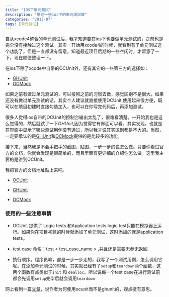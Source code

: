 ```yaml
---
title: "IOS下單元測試"
description: "簡述一些ios下的單元測試庫"
categories: "2013-07"
tags: [单元测试]
---
```


自从xcode4整合的单元测试后，我才知道要在ios下也要做单元测试的，之前也是完全没有接触过这个测试。其实一开始用xcode4的时候，就看到有了单元测试这个功能了，但是一直都没有留意，知道最近项目后期的一些空闲时，才留意了一下，现在顺便整理一下。

在ios下除了xcode中自带的OCUnit外，还有其它的一些第三方的选择如：
+ [GHUnit](https://github.com/gabriel/gh-unit/downloads)
+ [OCMock](http://ocmock.org/#download)

如果之前有做过单元测试的，可以按照之前的习惯去做，感觉区别不是很大。如果还没有做过单元测试的话，其实个人建议就直接使用OCUnit,使用起来很方便，既可以在项目初建时直接勾选加入，也可以在你写完代码后，再添加测试。

很多人觉得ios自带的OCUnit的控制台输出太乱了，很难看清楚。一开始我也是这么觉得的，然后就试了一下*GHUnit*,因为觉得它有界面可以看，其实发现，也就是在界面中显示了哪些测试用例没有通过，所以我才说其实区别都是不大的。当然，一定要承认的是[GHUnit](https://github.com/gabriel/gh-unit/downloads)和[OCMock](http://ocmock.org/#download)提供的是比较多的功能。

接下来，当然我是不会手把手的截图，贴图，一步一步的说怎么做。只要你看过官方的文档，你就会发现是很简单的，而且里面有更详细的介绍你怎么做。这里我主要的是讲到OCUnit。

我把官方的文档地址贴上来吧。

+ [OCUnit](https://developer.apple.com/library/mac/#documentation/DeveloperTools/Conceptual/UnitTesting/00-About_Unit_Testing/about.html)

+ [GHUnit](http://gabriel.github.io/gh-unit/docs/index.html)

+ [OCMock](http://ocmock.org/tutorials/)

### 使用的一些注意事情
+ OCUnit 提供了 Logic tests 和Application tests.logic test只能在模拟器上运行。如果你在项目初建的时候就添加了单元测试，这时添加的就是application tests。

+ test case 命名：test < test_case_name > ,并且还是需要无参无返回.

+ 执行顺序。程序员嘛，都是一步一步走的，我写了一个测试用例，怎么调用它呢。在添加单元测试的时候，其实就已经有了`setup`和`teardown`两个函数，这两个函数有点类似于`init` 和 `dealloc`。所以说每一个test case在进行测试前都会先调用`setup`完毕后就会调用`teardown`

网上看到一篇[文章][1]，说作者为何使用ocunit而不是ghunit的，观点挺有意思。




[1]: http://longweekendmobile.com/2011/04/15/unit-testing-in-xcode-4-use-ocunit-and-sentest-instead-of-ghunit/




